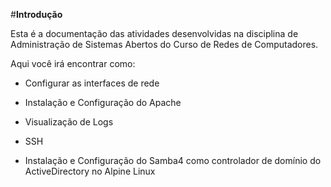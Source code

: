 #**Introdução**

Esta é a documentação das atividades desenvolvidas na disciplina de Administração de Sistemas Abertos do Curso de Redes de Computadores.

Aqui você irá encontrar como:

- Configurar as interfaces de rede

- Instalação e Configuração do Apache 

- Visualização de Logs

- SSH 

- Instalação e Configuração do Samba4 como controlador de domínio do ActiveDirectory no Alpine Linux

